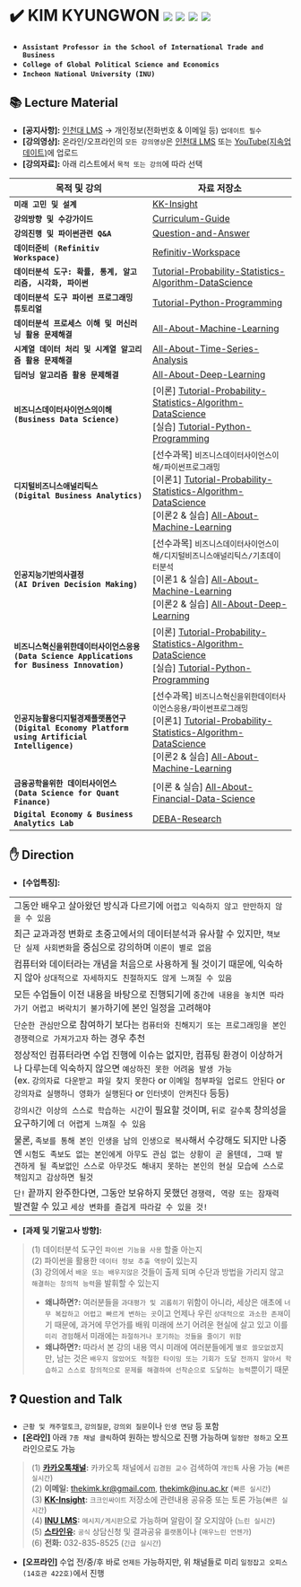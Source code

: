 # ✔️ KIM KYUNGWON <a href="https://sites.google.com/view/thekimk" target="_blank"><img src="https://img.shields.io/badge/Homepage-4285F4?style=flat-square&logo=Google&logoColor=white"/></a> <a href="https://scholar.google.com/citations?hl=ko&user=nHPe-4UAAAAJ&view_op=list_works&sortby=pubdate" target="_blank"><img src="https://img.shields.io/badge/Google Scholar-4285F4?style=flat-square&logo=Google Scholar&logoColor=white"/></a> <a href="https://www.youtube.com/channel/UCEYxJNI5dhnn_CdC9BEWTuA" target="_blank"><img src="https://img.shields.io/badge/YouTube-FF0000?style=flat-square&logo=YouTube&logoColor=white"/></a> <a href="https://github.com/thekimk" target="_blank"><img src="https://img.shields.io/badge/Github-181717?style=flat-square&logo=Github&logoColor=white"/></a>
- **`Assistant Professor in the School of International Trade and Business`**
- **`College of Global Political Science and Economics`**
- **`Incheon National University (INU)`**

## 📚 Lecture Material
- **[공지사항]:** [인천대 LMS](http://cyber.inu.ac.kr/) $\rightarrow$ 개인정보(전화번호 & 이메일 등) `업데이트 필수`
- **[강의영상]:** 온라인/오프라인의 `모든 강의영상`은 [인천대 LMS](http://cyber.inu.ac.kr/) 또는 [YouTube(지속업데이트)](https://www.youtube.com/channel/UCEYxJNI5dhnn_CdC9BEWTuA)에 업로드
- **[강의자료]:** 아래 리스트에서 `목적 또는 강의`에 따라 선택

| 목적 및 강의 | 자료 저장소 |
|---|---|
| **`미래 고민 및 설계`** | [KK-Insight](https://github.com/thekimk/KK-Insight) |
| **`강의방향 및 수강가이드`** | [Curriculum-Guide](https://github.com/thekimk/Curriculum-Guide) |
| **`강의진행 및 파이썬관련 Q&A`** | [Question-and-Answer](https://github.com/thekimk/Question-and-Answer) |
| **`데이터준비 (Refinitiv Workspace)`** | [Refinitiv-Workspace](https://github.com/thekimk/Refinitiv-Workspace) |
| **`데이터분석 도구: 확률, 통계, 알고리즘, 시각화, 파이썬`** | [Tutorial-Probability-Statistics-Algorithm-DataScience](https://github.com/thekimk/Tutorial-Probability-Statistics-Algorithm-DataScience) |
| **`데이터분석 도구 파이썬 프로그래밍 튜토리얼`** | [Tutorial-Python-Programming](https://github.com/thekimk/Tutorial-Python-Programming) |
| **`데이터분석 프로세스 이해 및 머신러닝 활용 문제해결`** | [All-About-Machine-Learning](https://github.com/thekimk/All-About-Machine-Learning) |
| **`시계열 데이터 처리 및 시계열 알고리즘 활용 문제해결`** | [All-About-Time-Series-Analysis](https://github.com/thekimk/All-About-Time-Series-Analysis) |
| **`딥러닝 알고리즘 활용 문제해결`** | [All-About-Deep-Learning](https://github.com/thekimk/All-About-Deep-Learning) |
| **`비즈니스데이터사이언스의이해`** <br> **`(Business Data Science)`** | [이론] [Tutorial-Probability-Statistics-Algorithm-DataScience](https://github.com/thekimk/Tutorial-Probability-Statistics-Algorithm-DataScience) <br> [실습] [Tutorial-Python-Programming](https://github.com/thekimk/Tutorial-Python-Programming) |
| **`디지털비즈니스애널리틱스`** <br> **`(Digital Business Analytics)`** | [선수과목] `비즈니스데이터사이언스이해/파이썬프로그래밍` <br> [이론1] [Tutorial-Probability-Statistics-Algorithm-DataScience](https://github.com/thekimk/Tutorial-Probability-Statistics-Algorithm-DataScience) <br> [이론2 & 실습] [All-About-Machine-Learning](https://github.com/thekimk/Business-Data-Analytics) |
| **`인공지능기반의사결정`** <br> **`(AI Driven Decision Making)`** | [선수과목] `비즈니스데이터사이언스이해/디지털비즈니스애널리틱스/기초데이터분석` <br> [이론1 & 실습] [All-About-Machine-Learning](https://github.com/thekimk/Business-Data-Analytics) <br> [이론2 & 실습] [All-About-Deep-Learning](https://github.com/thekimk/All-About-Deep-Learning) |
| **`비즈니스혁신을위한데이터사이언스응용`** <br> **`(Data Science Applications for Business Innovation)`** | [이론] [Tutorial-Probability-Statistics-Algorithm-DataScience](https://github.com/thekimk/Tutorial-Probability-Statistics-Algorithm-DataScience) <br> [실습] [Tutorial-Python-Programming](https://github.com/thekimk/Tutorial-Python-Programming) |
| **`인공지능활용디지털경제플랫폼연구`** <br> **`(Digital Economy Platform using Artificial Intelligence)`** | [선수과목] `비즈니스혁신을위한데이터사이언스응용/파이썬프로그래밍` <br> [이론1] [Tutorial-Probability-Statistics-Algorithm-DataScience](https://github.com/thekimk/Tutorial-Probability-Statistics-Algorithm-DataScience) <br> [이론2 & 실습] [All-About-Machine-Learning](https://github.com/thekimk/Business-Data-Analytics) |
| **`금융공학을위한 데이터사이언스`** <br> **`(Data Science for Quant Finance)`** | [이론 & 실습] [All-About-Financial-Data-Science](https://github.com/thekimk/All-About-Financial-Data-Science) |
| **`Digital Economy & Business Analytics Lab`** | [DEBA-Research](https://github.com/thekimk/DEBA-Research) |

## ✋ Direction 
- **[수업특징]:** 

| |
|---|
| 그동안 배우고 살아왔던 방식과 다르기에 `어렵고 익숙하지 않고 만만하지 않을 수 있음`  |
| 최근 교과과정 변화로 초중고에서의 데이터분석과 유사할 수 있지만, `책보단 실제 사회변화`을 중심으로 강의하며 `이론이 별로 없음` |
| 컴퓨터와 데이터라는 개념을 처음으로 사용하게 될 것이기 때문에, 익숙하지 않아 `상대적으로 자세하지도 친절하지도 않게 느껴질 수 있음` |
| 모든 수업들이 이전 내용을 바탕으로 진행되기에 `중간에 내용을 놓치면 따라가기 어렵고 벼락치기 불가`하기에 본인 일정을 고려해야 |
| `단순한 관심만`으로 참여하기 보다는 `컴퓨터와 친해지기 또는 프로그래밍을 본인 경쟁력으로 가져가고자` 하는 경우 추천 |
| 정상적인 컴퓨터라면 수업 진행에 이슈는 없지만, 컴퓨팅 환경이 이상하거나 다루는데 익숙하지 않으면 `예상하진 못한 어려움 발생 가능` <br> (ex. `강의자료 다운받고 파일 찾지 못한다` or `이메일 첨부파일 업로드 안된다` or `강의자료 실행하니 영화가 실행된다` or `인터넷이 안켜진다` 등등) |
| `강의시간 이상의 스스로 학습하는 시간`이 필요할 것이며, `뒤로 갈수록` 창의성을 요구하기에 `더 어렵게 느껴질 수 있음` |
| 물론, `족보를 통해 본인 인생을 남의 인생으로 복사`해서 수강해도 되지만 나중엔 `시험도 족보도 없는 본인에게 아무도 관심 없는 상황이 곧 올텐데, 그때 발견하게 될 족보없인 스스로 아무것도 해내지 못하는 본인의 현실 모습에 스스로 책임지고 감상하면 될것` |
| `단!` 끝까지 완주한다면, 그동안 보유하지 못했던 `경쟁력, 역량 또는 잠재력` 발견할 수 있고 `세상 변화를 즐겁게 따라갈 수 있을 것!` |

- **[과제 및 기말고사 방향]:**       
>
> (1) 데이터분석 도구인 `파이썬 기능을 사용` 할줄 아는지    
> (2) 파이썬을 활용한 `데이터 정보 추출 역량`이 있는지    
> (3) 강의에서 `배운 또는 배우지않은` 것들이 출제 되며 수단과 방법을 가리지 않고 `해결하는 창의적 능력`을 발휘할 수 있는지    
> - **왜냐하면?:** 여러분들을 `과대평가 및 괴롭히기` 위함이 아니라, 세상은 애초에 `너무 복잡하고 어렵고 빠르게 변하는 곳`이고 언제나 우린 `상대적으로 과소한 존재`이기 때문에, 과거에 무언가를 배워 미래에 쓰기 어려운 현실에 살고 있고 이를 `미리 경험`해서 미래에는 `좌절하거나 포기하는 것들을 줄이기 위함`    
> - **왜냐하면?:** 따라서 본 강의 내용 역시 미래에 여러분들에게 `별로 쓸모없겠`지만, 남는 것은 `배우지 않았어도 적절한 타이밍 또는 기회가 도달 전까지 알아서 학습하고 스스로 창의적으로 문제를 해결하여 선착순으로 도달하는 능력`뿐이기 때문

## ❓ Question and Talk    
- `근황 및 캐주얼토크`, `강의질문`, `강의외 질문`이나 `인생 면담` 등 포함    
- **[온라인]** 아래 `7종 채널 클릭`하여 원하는 방식으로 진행 가능하며 `일정만 정하고` 오프라인으로도 가능    
>
> (1) **[카카오톡채널](http://pf.kakao.com/_Exfqqb):** 카카오톡 채널에서 `김경원 교수` 검색하여 `개인톡` 사용 가능 (`빠른 실시간`)    
> (2) **이메일:** thekimk.kr@gmail.com, thekimk@inu.ac.kr (`빠른 실시간`)    
> (3) **[KK-Insight](https://github.com/thekimk/KK-Insight):** `크크인싸이트` 저장소에 관련내용 공유중 또는 토론 가능(`빠른 실시간`)       
> (4) **[INU LMS](http://cyber.inu.ac.kr/):** `메시지/게시판`으로 가능하며 알람이 잘 오지않아 (`느린 실시간`)         
> (5) **[스타인유](https://starinu.inu.ac.kr/index.do):** `공식` 상담신청 및 결과공유 `플랫폼`이나 (`매우느린 언젠가`)  
> (6) **전화:** 032-835-8525 (`긴급 실시간`)        
>
- **[오프라인]** 수업 전/중/후 바로 `언제든` 가능하지만, 위 채널들로 미리 `일정잡고 오피스(14호관 422호)`에서 진행    
